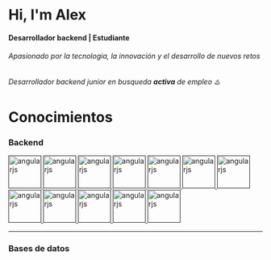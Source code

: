 # Hi, I'm Alex

#### Desarrollador backend | Estudiante
###### Apasionado por la tecnologia, la innovación y el desarrollo de nuevos retos
###### Desarrollador backend junior en busqueda **activa** de empleo ♨️

# Conocimientos
### Backend
<p align="left">
 <a href="" target="_blank"> 
  <img src="https://github.com/Aceballos15/profile/blob/master/img/django-plain-wordmark.svg" alt="angularjs" width="65" height="65"/> 
 </a> 
  <a href="" target="_blank"> 
  <img src="[https://github.com/Aceballos15/profile/blob/master/img/django-plain-wordmark.svg](https://github.com/Aceballos15/profile/blob/master/img/python-original.svg)" alt="angularjs" width="65" height="65"/> 
 </a>  <a href="" target="_blank"> 
  <img src="https://github.com/Aceballos15/profile/blob/master/img/django-plain-wordmark.svg" alt="angularjs" width="65" height="65"/> 
 </a> 
   <a href="" target="_blank"> 
  <img src="https://github.com/Aceballos15/profile/blob/master/img/django-plain-wordmark.svg" alt="angularjs" width="65" height="65"/> 
 </a> 
   <a href="" target="_blank"> 
  <img src="https://github.com/Aceballos15/profile/blob/master/img/django-plain-wordmark.svg" alt="angularjs" width="65" height="65"/> 
 </a> 
   <a href="" target="_blank"> 
  <img src="https://github.com/Aceballos15/profile/blob/master/img/django-plain-wordmark.svg" alt="angularjs" width="65" height="65"/> 
 </a> 
   <a href="" target="_blank"> 
  <img src="https://github.com/Aceballos15/profile/blob/master/img/django-plain-wordmark.svg" alt="angularjs" width="65" height="65"/> 
 </a> 
   <a href="" target="_blank"> 
  <img src="https://github.com/Aceballos15/profile/blob/master/img/django-plain-wordmark.svg" alt="angularjs" width="65" height="65"/> 
 </a> 
   <a href="" target="_blank"> 
  <img src="https://github.com/Aceballos15/profile/blob/master/img/django-plain-wordmark.svg" alt="angularjs" width="65" height="65"/> 
 </a> 
   <a href="" target="_blank"> 
  <img src="https://github.com/Aceballos15/profile/blob/master/img/django-plain-wordmark.svg" alt="angularjs" width="65" height="65"/> 
 </a> 
   <a href="" target="_blank"> 
  <img src="https://github.com/Aceballos15/profile/blob/master/img/django-plain-wordmark.svg" alt="angularjs" width="65" height="65"/> 
 </a> 
   <a href="" target="_blank"> 
  <img src="https://github.com/Aceballos15/profile/blob/master/img/django-plain-wordmark.svg" alt="angularjs" width="65" height="65"/> 
 </a> 
</p>  
  
---
### Bases de datos
